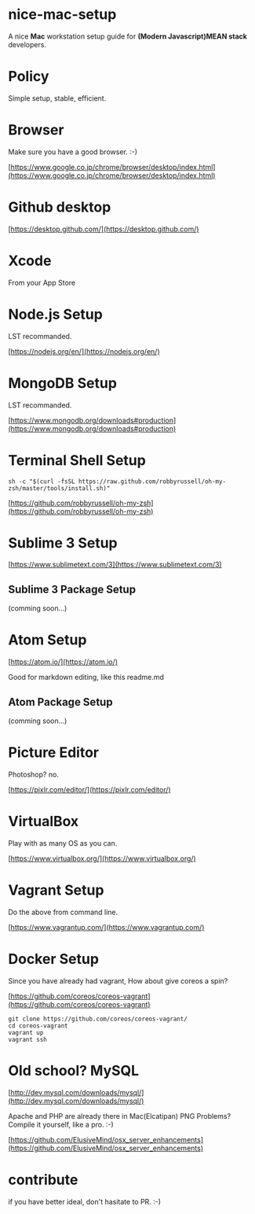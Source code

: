 # nice-mac-setup
A nice **Mac** workstation setup guide for **(Modern Javascript)MEAN stack** developers.

# Policy
Simple setup, stable, efficient.

# Browser
Make sure you have a good browser. :-)

[https://www.google.co.jp/chrome/browser/desktop/index.html](https://www.google.co.jp/chrome/browser/desktop/index.html)

# Github desktop
[https://desktop.github.com/](https://desktop.github.com/)

# Xcode
From your App Store

# Node.js Setup
LST recommanded.

[https://nodejs.org/en/](https://nodejs.org/en/)

# MongoDB Setup
LST recommanded.

[https://www.mongodb.org/downloads#production](https://www.mongodb.org/downloads#production)

# Terminal Shell Setup
`sh -c "$(curl -fsSL https://raw.github.com/robbyrussell/oh-my-zsh/master/tools/install.sh)"`

[https://github.com/robbyrussell/oh-my-zsh](https://github.com/robbyrussell/oh-my-zsh)

# Sublime 3 Setup

[https://www.sublimetext.com/3](https://www.sublimetext.com/3)

## Sublime 3 Package Setup
(comming soon...)

# Atom Setup

[https://atom.io/](https://atom.io/)

Good for markdown editing, like this readme.md

## Atom Package Setup
(comming soon...)

# Picture Editor
Photoshop? no.

[https://pixlr.com/editor/](https://pixlr.com/editor/)

# VirtualBox
Play with as many OS as you can.

[https://www.virtualbox.org/](https://www.virtualbox.org/)

# Vagrant Setup
Do the above from command line.

[https://www.vagrantup.com/](https://www.vagrantup.com/)

# Docker Setup
Since you have already had vagrant, How about give coreos a spin?

[https://github.com/coreos/coreos-vagrant](https://github.com/coreos/coreos-vagrant)

```
git clone https://github.com/coreos/coreos-vagrant/
cd coreos-vagrant
vagrant up
vagrant ssh
```

# Old school? MySQL
[http://dev.mysql.com/downloads/mysql/](http://dev.mysql.com/downloads/mysql/)

Apache and PHP are already there in Mac(Elcatipan) PNG Problems? Compile it yourself, like a pro. :-)

[https://github.com/ElusiveMind/osx_server_enhancements](https://github.com/ElusiveMind/osx_server_enhancements)

# contribute
if you have better ideal, don't hasitate to PR. :-)
